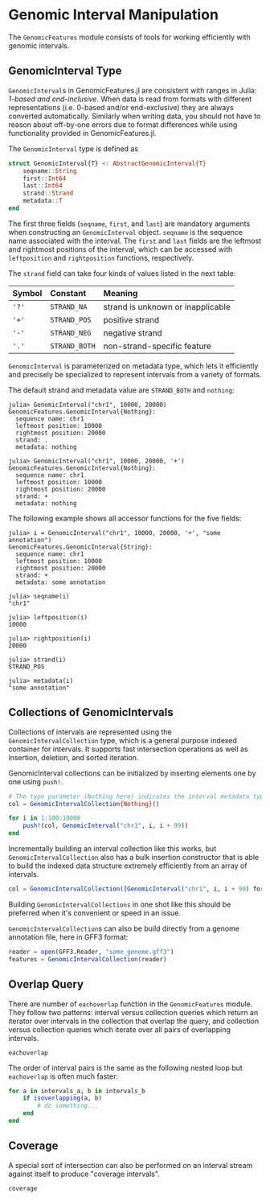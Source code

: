 # Genomic Interval Manipulation

The `GenomicFeatures` module consists of tools for working efficiently with genomic intervals.


## GenomicInterval Type

`GenomicInterval`s in GenomicFeatures.jl are consistent with ranges in Julia: *1-based and end-inclusive*.
When data is read from formats with different representations (i.e. 0-based and/or end-exclusive) they are always converted automatically.
Similarly when writing data, you should not have to reason about off-by-one errors due to format differences while using functionality provided in GenomicFeatures.jl.

The `GenomicInterval` type is defined as
```julia
struct GenomicInterval{T} <: AbstractGenomicInterval{T}
    seqname::String
    first::Int64
    last::Int64
    strand::Strand
    metadata::T
end
```

The first three fields (`seqname`, `first`, and `last`) are mandatory arguments when constructing an `GenomicInterval` object.
`seqname` is the sequence name associated with the interval.
The `first` and `last` fields are the leftmost and rightmost positions of the interval, which can be accessed with `leftposition` and `rightposition` functions, respectively.

The `strand` field can take four kinds of values listed in the next table:

| Symbol | Constant      | Meaning                           |
| :----- | :------------ | :-------------------------------- |
| `'?'`  | `STRAND_NA`   | strand is unknown or inapplicable |
| `'+'`  | `STRAND_POS`  | positive strand                   |
| `'-'`  | `STRAND_NEG`  | negative strand                   |
| `'.'`  | `STRAND_BOTH` | non-strand-specific feature       |

`GenomicInterval` is parameterized on metadata type, which lets it efficiently and precisely be specialized to represent intervals from a variety of formats.

The default strand and metadata value are `STRAND_BOTH` and `nothing`:
```jlcon
julia> GenomicInterval("chr1", 10000, 20000)
GenomicFeatures.GenomicInterval{Nothing}:
  sequence name: chr1
  leftmost position: 10000
  rightmost position: 20000
  strand: .
  metadata: nothing

julia> GenomicInterval("chr1", 10000, 20000, '+')
GenomicFeatures.GenomicInterval{Nothing}:
  sequence name: chr1
  leftmost position: 10000
  rightmost position: 20000
  strand: +
  metadata: nothing

```

The following example shows all accessor functions for the five fields:
```jlcon
julia> i = GenomicInterval("chr1", 10000, 20000, '+', "some annotation")
GenomicFeatures.GenomicInterval{String}:
  sequence name: chr1
  leftmost position: 10000
  rightmost position: 20000
  strand: +
  metadata: some annotation

julia> seqname(i)
"chr1"

julia> leftposition(i)
10000

julia> rightposition(i)
20000

julia> strand(i)
STRAND_POS

julia> metadata(i)
"some annotation"

```


## Collections of GenomicIntervals

Collections of intervals are represented using the `GenomicIntervalCollection` type, which is a general purpose indexed container for intervals.
It supports fast intersection operations as well as insertion, deletion, and sorted iteration.

GenomicInterval collections can be initialized by inserting elements one by one using `push!`.

```julia
# The type parameter (Nothing here) indicates the interval metadata type.
col = GenomicIntervalCollection{Nothing}()

for i in 1:100:10000
    push!(col, GenomicInterval("chr1", i, i + 99))
end
```

Incrementally building an interval collection like this works, but `GenomicIntervalCollection` also has a bulk insertion constructor that is able to build the indexed data structure extremely efficiently from an array of intervals.

```julia
col = GenomicIntervalCollection([GenomicInterval("chr1", i, i + 99) for i in 1:100:10000])
```

Building `GenomicIntervalCollections` in one shot like this should be preferred when it's convenient or speed in an issue.

`GenomicIntervalCollection`s can also be build directly from a genome annotation file, here in GFF3 format:

```julia
reader = open(GFF3.Reader, "some_genome.gff3")
features = GenomicIntervalCollection(reader)
```


## Overlap Query

There are number of `eachoverlap` function in the `GenomicFeatures` module.
They follow two patterns: interval versus collection queries which return an iterator over intervals in the collection that overlap the query, and collection versus collection queries which iterate over all pairs of overlapping intervals.

```@docs
eachoverlap
```

The order of interval pairs is the same as the following nested loop but `eachoverlap` is often much faster:
```julia
for a in intervals_a, b in intervals_b
    if isoverlapping(a, b)
        # do something...
    end
end
```


## Coverage

A special sort of intersection can also be performed on an interval stream against itself to produce "coverage intervals".

```@docs
coverage
```
